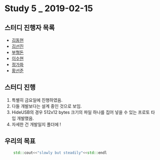 # Study 5 _ 2019-02-15

## 스터디 진행자 목록
- [김동현](https://github.com/knight2995)
- [김선진](https://github.com/Junnis0123) 
- [부형돈](https://github.com/gurobooru)
- [이수현](https://github.com/SoohyeonLee)
- [정가화](https://github.com/gagahwahwa)
- [황선준](https://girlfriend-yerin.tistory.com)

## 스터디 진행
1. 특별히 금요일에 진행하였음.
2. 다들 개발보다는 설계 중인 것으로 보임.
3. HideUSB의 경우 512x12 bytes 크기의 파일 하나를 집어 넣을 수 있는 프로토 타입 개발했음.
4. 자세한 건 개발일지 폴더에 !

## 우리의 목표

```cpp
    std::cout<<"slowly but steadily"<<std::endl
```